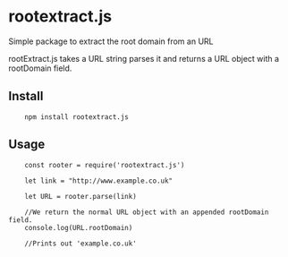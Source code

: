 # rootextract.js
Simple package to extract the root domain from an URL

rootExtract.js takes a URL string parses it and returns a URL object with a rootDomain field.

## Install

```
	npm install rootextract.js
```

## Usage

```
	const rooter = require('rootextract.js')

	let link = "http://www.example.co.uk"

	let URL = rooter.parse(link)

	//We return the normal URL object with an appended rootDomain field.
	console.log(URL.rootDomain)

	//Prints out 'example.co.uk'
```

